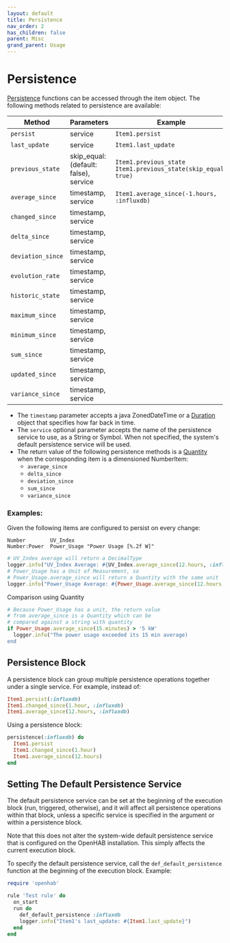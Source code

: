 ```yaml
---
layout: default
title: Persistence
nav_order: 2
has_children: false
parent: Misc
grand_parent: Usage
---
```


# Persistence

[Persistence](https://www.openhab.org/docs/configuration/persistence.html) functions can be accessed through the item object. The following methods related to persistence are available: 

| Method            | Parameters                            | Example                                                         |
| ----------------- | ------------------------------------- | --------------------------------------------------------------- |
| `persist`         | service                               | `Item1.persist`                                                 |
| `last_update`     | service                               | `Item1.last_update`                                             |
| `previous_state`  | skip_equal: (default: false), service | `Item1.previous_state` `Item1.previous_state(skip_equal: true)` |
| `average_since`   | timestamp, service                    | `Item1.average_since(-1.hours, :influxdb)`                      |
| `changed_since`   | timestamp, service                    |                                                                 |
| `delta_since`     | timestamp, service                    |                                                                 |
| `deviation_since` | timestamp, service                    |                                                                 |
| `evolution_rate`  | timestamp, service                    |                                                                 |
| `historic_state`  | timestamp, service                    |                                                                 |
| `maximum_since`   | timestamp, service                    |                                                                 |
| `minimum_since`   | timestamp, service                    |                                                                 |
| `sum_since`       | timestamp, service                    |                                                                 |
| `updated_since`   | timestamp, service                    |                                                                 |
| `variance_since`  | timestamp, service                    |                                                                 |

* The `timestamp` parameter accepts a java ZonedDateTime or a [Duration](../duration/) object that specifies how far back in time.
* The `service` optional parameter accepts the name of the persistence service to use, as a String or Symbol. When not specified, the system's default persistence service will be used.
* The return value of the following persistence methods is a [Quantity](../../items/number/#quantities) when the corresponding item is a dimensioned NumberItem:
  * `average_since`
  * `delta_since`
  * `deviation_since`
  * `sum_since`
  * `variance_since`

### Examples:

Given the following items are configured to persist on every change:
```
Number        UV_Index
Number:Power  Power_Usage "Power Usage [%.2f W]"
```

```ruby
# UV_Index average will return a DecimalType
logger.info("UV_Index Average: #{UV_Index.average_since(12.hours, :influxdb)}") 
# Power_Usage has a Unit of Measurement, so 
# Power_Usage.average_since will return a Quantity with the same unit
logger.info("Power_Usage Average: #{Power_Usage.average_since(12.hours, :influxdb)}") 
```

Comparison using Quantity

```ruby
# Because Power_Usage has a unit, the return value 
# from average_since is a Quantity which can be
# compared against a string with quantity
if Power_Usage.average_since(15.minutes) > '5 kW'
  logger.info("The power usage exceeded its 15 min average)
end
```

## Persistence Block

A persistence block can group multiple persistence operations together under a single service. For example, instead of:

```ruby
Item1.persist(:influxdb)
Item1.changed_since(1.hour, :influxdb)
Item1.average_since(12.hours, :influxdb)
```

Using a persistence block:

```ruby
persistence(:influxdb) do
  Item1.persist
  Item1.changed_since(1.hour)
  Item1.average_since(12.hours)
end
```

## Setting The Default Persistence Service

The default persistence service can be set at the beginning of the execution block (run, triggered, otherwise), and it will affect all persistence operations within that block, unless a specific service is specified in the argument or within a persistence block.

Note that this does not alter the system-wide default persistence service that is configured 
on the OpenHAB installation. This simply affects the current execution block.

To specify the default persistence service, call the `def_default_persistence` function at the beginning
of the execution block. Example:

```ruby
require 'openhab'

rule 'Test rule' do
  on_start
  run do
    def_default_persistence :influxdb
    logger.info("Item1's last_update: #{Item1.last_update}") 
  end
end
```
